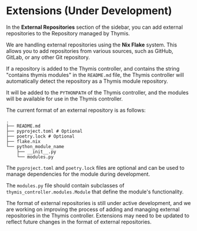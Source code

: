 # Extensions (Under Development)

In the **External Repositories** section of the sidebar, you can add external repositories to the Repository managed by Thymis.

We are handling external repositories using the **Nix Flake** system. This allows you to add repositories from various sources, such as GitHub, GitLab, or any other Git repository.

If a repository is added to the Thymis controller, and contains the string "contains thymis modules" in the `README.md` file, the Thymis controller will automatically detect the repository as a Thymis module repository.

It will be added to the `PYTHONPATH` of the Thymis controller, and the modules will be available for use in the Thymis controller.

The current format of an external repository is as follows:

```
.
├── README.md
├── pyproject.toml # Optional
├── poetry.lock # Optional
├── flake.nix
└── python_module_name
    ├── __init__.py
    └── modules.py
```

The `pyproject.toml` and `poetry.lock` files are optional and can be used to manage dependencies for the module during development.

The `modules.py` file should contain subclasses of `thymis_controller.modules.Module` that define the module's functionality.

The format of external repositories is still under active development, and we are working on improving the process of adding and managing external repositories in the Thymis controller.
Extensions may need to be updated to reflect future changes in the format of external repositories.
